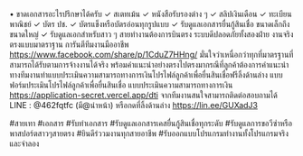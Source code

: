 • ขาดเอกสารอะไรปรึกษาได้ครับ
✓ สเตทเม้น
✓ หนังสือรับรองต่าง ๆ
✓ สลิปเงินเดือน
✓ ทะเบียนพาณิชย์
✓ บัตร ปช.
✓ บัตรแข็งหรือบัตรอ่อนทุกรูปแบบ
✓ รับดูแลเอกสารยื่นกู้สินเชื่อ ขนาดเล็กถึงขนาดใหญ่
✓ รับดูแลเอกสำหรับสาว ๆ สายทำงานต้องการบินตรง ระบบดีปลอดภัยทั้งสองฝ่าย
งานจริงตรงแบบมาตราฐาน การันตีทีมงานมืออาชีพ
https://www.facebook.com/share/p/1CduZ7HHng/ มั่นใจว่าเหนื่อกว่าทุกที่มาตรฐานที่สามารถได้รับตามการจ้างงานได้จริง พร้อมคำแนะนำอย่างตรงไปตรงมากรณีที่ลูกค้าต้องการคำแนะนำ ทางทีมงานทำแบบประเมินความสามารถทางการเงินโปรไฟล์ลูกค้าเพื่อยื่นสินเชื่อฟรีลิ้งด้านล่าง แบบฟอร์มประเมินโปรไฟล์ลูกค้าเพื่อยื่นสินเชื่อ แบบประเมินความสามารถทางการเงิน
https://application-secret.vercel.app/dti
จากทีมงานสนใจสามารถติดต่อสอบถามได้ LINE : @462fqtfc (มี@นำหน้า) หรือกดที่ลิ้งด้านล่าง https://lin.ee/GUXadJ3

#สายเทา #เอกสาร #รับทำเอกสาร #รับดูแลเอกสารเคสยื่นกู้สินเชื่อทุกระดับ #รับดูแลการขอวีซ่าหรือพาสปอร์ตสาวๆสายตรง #ยินดีร่ววมงานทุกสายอาชีพ #รับออกแบบโปรแกรมทำงานทั้งโปรแกรมจริงและจำลอง
